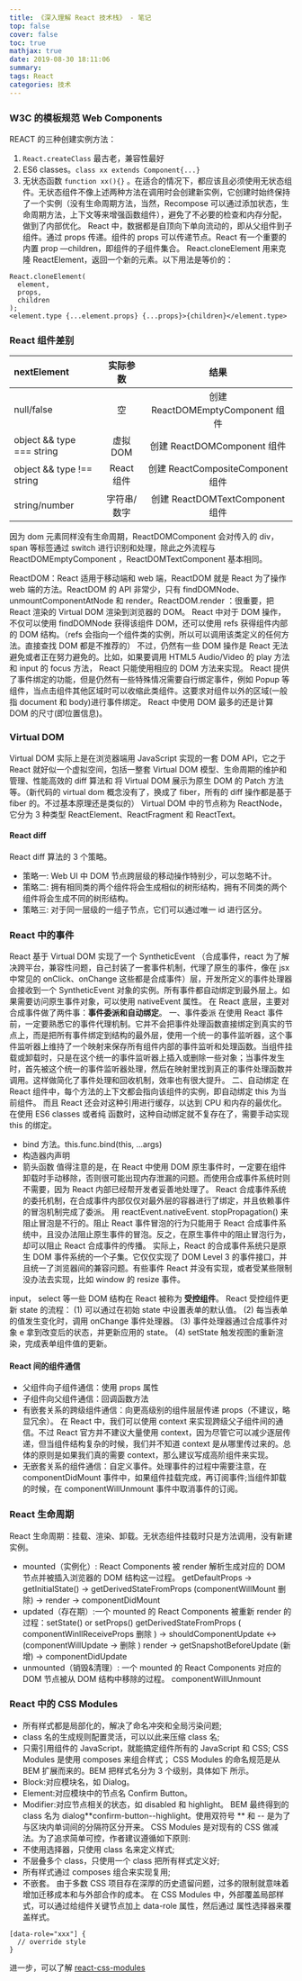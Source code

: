 ```yaml
---
title: 《深入理解 React 技术栈》 - 笔记
top: false
cover: false
toc: true
mathjax: true
date: 2019-08-30 18:11:06
summary:
tags: React
categories: 技术
---
```


### W3C 的模板规范 Web Components

REACT 的三种创建实例方法：

1. `React.createClass` 最古老，兼容性最好 <br>
2. ES6 classes。`class xx extends Component{...}`
3. 无状态函数 `function xx(){}` 。在适合的情况下，都应该且必须使用无状态组件。无状态组件不像上述两种方法在调用时会创建新实例，它创建时始终保持了一个实例（没有生命周期方法，当然，Recompose 可以通过添加状态，生命周期方法，上下文等来增强函数组件），避免了不必要的检查和内存分配，做到了内部优化。
   React 中，数据都是自顶向下单向流动的，即从父组件到子组件。通过 props 传递。组件的 props 可以传递节点。React 有一个重要的内置 prop —children，即组件的子组件集合。
   React.cloneElement 用来克隆 ReactElement，返回一个新的元素。以下用法是等价的：

```
React.cloneElement(
  element,
  props,
  children
);
<element.type {...element.props} {...props}>{children}</element.type>
```

<!-- more -->

### React 组件差别

| nextElement               |  实际参数   |               结果                |
| :------------------------ | :---------: | :-------------------------------: |
| null/false                |     空      | 创建 ReactDOMEmptyComponent 组件  |
| object && type === string |  虚拟 DOM   |    创建 ReactDOMComponent 组件    |
| object && type !== string | React 组件  | 创建 ReactCompositeComponent 组件 |
| string/number             | 字符串/数字 |  创建 ReactDOMTextComponent 组件  |

因为 dom 元素同样没有生命周期，ReactDOMComponent 会对传入的 div，span 等标签通过 switch 进行识别和处理，除此之外流程与 ReactDOMEmptyComponent ，ReactDOMTextComponent 基本相同。

ReactDOM：React 适用于移动端和 web 端，ReactDOM 就是 React 为了操作 web 端的方法。ReactDOM 的 API 非常少，只有 findDOMNode、unmountComponentAtNode 和 render。ReactDOM.render ：很重要，把 React 渲染的 Virtual DOM 渲染到浏览器的 DOM。
React 中对于 DOM 操作，不仅可以使用 findDOMNode 获得该组件 DOM，还可以使用 refs 获得组件内部的 DOM 结构。（refs 会指向一个组件类的实例，所以可以调用该类定义的任何方法。直接查找 DOM 都是不推荐的）
不过，仍然有一些 DOM 操作是 React 无法避免或者正在努力避免的。比如，如果要调用 HTML5 Audio/Video 的 play 方法和 input 的 focus 方法， React 只能使用相应的 DOM 方法来实现。
React 提供了事件绑定的功能，但是仍然有一些特殊情况需要自行绑定事件，例如 Popup 等 组件，当点击组件其他区域时可以收缩此类组件。这要求对组件以外的区域(一般指 document 和 body)进行事件绑定。
React 中使用 DOM 最多的还是计算 DOM 的尺寸(即位置信息)。

### Virtual DOM

Virtual DOM 实际上是在浏览器端用 JavaScript 实现的一套 DOM API，它之于 React 就好似一个虚拟空间，包括一整套 Virtual DOM 模型、生命周期的维护和管理、性能高效的 diff 算法和 将 Virtual DOM 展示为原生 DOM 的 Patch 方法等。（新代码的 virtual dom 概念没有了，换成了 fiber，所有的 diff 操作都是基于 fiber 的。不过基本原理还是类似的）
Virtual DOM 中的节点称为 ReactNode，它分为 3 种类型 ReactElement、ReactFragment 和 ReactText。

#### React diff

React diff 算法的 3 个策略。

- 策略一: Web UI 中 DOM 节点跨层级的移动操作特别少，可以忽略不计。
- 策略二: 拥有相同类的两个组件将会生成相似的树形结构，拥有不同类的两个组件将会生成不同的树形结构。
- 策略三: 对于同一层级的一组子节点，它们可以通过唯一 id 进行区分。

### React 中的事件

React 基于 Virtual DOM 实现了一个 SyntheticEvent （合成事件，react 为了解决跨平台，兼容性问题，自己封装了一套事件机制，代理了原生的事件，像在 jsx 中常见的 onClick、onChange 这些都是合成事件）层，开发所定义的事件处理器会接收到一个 SyntheticEvent 对象的实例。所有事件都自动绑定到最外层上。如果需要访问原生事件对象，可以使用 nativeEvent 属性。
在 React 底层，主要对合成事件做了两件事：**事件委派和自动绑定**。
一、事件委派
在使用 React 事件前，一定要熟悉它的事件代理机制。它并不会把事件处理函数直接绑定到真实的节点上，而是把所有事件绑定到结构的最外层，使用一个统一的事件监听器，这个事件监听器上维持了一个映射来保存所有组件内部的事件监听和处理函数。当组件挂载或卸载时，只是在这个统一的事件监听器上插入或删除一些对象；当事件发生时，首先被这个统一的事件监听器处理，然后在映射里找到真正的事件处理函数并调用。这样做简化了事件处理和回收机制，效率也有很大提升。
二、自动绑定
在 React 组件中，每个方法的上下文都会指向该组件的实例，即自动绑定 this 为当前组件。 而且 React 还会对这种引用进行缓存，以达到 CPU 和内存的最优化。在使用 ES6 classes 或者纯 函数时，这种自动绑定就不复存在了，需要手动实现 this 的绑定。

- bind 方法。this.func.bind(this, ...args)
- 构造器内声明
- 箭头函数
  值得注意的是，在 React 中使用 DOM 原生事件时，一定要在组件卸载时手动移除，否则很可能出现内存泄漏的问题。而使用合成事件系统时则不需要，因为 React 内部已经帮开发者妥善地处理了。
  React 合成事件系统的委托机制，在合成事件内部仅仅对最外层的容器进行了绑定，并且依赖事件的冒泡机制完成了委派。
  用 reactEvent.nativeEvent. stopPropagation() 来阻止冒泡是不行的。阻止 React 事件冒泡的行为只能用于 React 合成事件系统中，且没办法阻止原生事件的冒泡。反之，在原生事件中的阻止冒泡行为，却可以阻止 React 合成事件的传播。
  实际上，React 的合成事件系统只是原生 DOM 事件系统的一个子集。它仅仅实现了 DOM Level 3 的事件接口，并且统一了浏览器间的兼容问题。有些事件 React 并没有实现，或者受某些限制没办法去实现，比如 window 的 resize 事件。

input， select 等一些 DOM 结构在 React 被称为 **受控组件**。 React 受控组件更新 state 的流程：
(1) 可以通过在初始 state 中设置表单的默认值。
(2) 每当表单的值发生变化时，调用 onChange 事件处理器。
(3) 事件处理器通过合成事件对象 e 拿到改变后的状态，并更新应用的 state。
(4) setState 触发视图的重新渲染，完成表单组件值的更新。

#### React 间的组件通信

- 父组件向子组件通信：使用 props 属性
- 子组件向父组件通信：回调函数方法
- 有嵌套关系的跨级组件通信：向更高级别的组件层层传递 props（不建议，略显冗余）。
  在 React 中，我们可以使用 context 来实现跨级父子组件间的通信。不过 React 官方并不建议大量使用 context，因为尽管它可以减少逐层传递，但当组件结构复杂的时候，我们并不知道 context 是从哪里传过来的。总体的原则是如果我们真的需要 context，那么建议写成高阶组件来实现。
- 无嵌套关系的组件通信：自定义事件。处理事件的过程中需要注意，在 componentDidMount 事件中，如果组件挂载完成，再订阅事件;当组件卸载的时候，在 componentWillUnmount 事件中取消事件的订阅。

### React 生命周期

React 生命周期：挂载、渲染、卸载。无状态组件挂载时只是方法调用，没有新建实例。

- mounted（实例化）: React Components 被 render 解析生成对应的 DOM 节点并被插入浏览器的 DOM 结构这一过程。
  getDefaultProps -> getInitialState() -> getDerivedStateFromProps (componentWillMount 删除) -> render -> componentDidMount
- updated（存在期）:一个 mounted 的 React Components 被重新 render 的过程：setState() or setProps()
  getDerivedStateFromProps ( componentWinllReceiveProps 删除 ) -> shouldComponentUpdate <-> (componentWillUpdate -> 删除 ) render -> getSnapshotBeforeUpdate (新增) -> componentDidUpdate
- unmounted（销毁&清理）: 一个 mounted 的 React Components 对应的 DOM 节点被从 DOM 结构中移除的过程。
  componentWillUnmount

### React 中的 CSS Modules

- 所有样式都是局部化的，解决了命名冲突和全局污染问题;
- class 名的生成规则配置灵活，可以以此来压缩 class 名;
- 只需引用组件的 JavaScript，就能搞定组件所有的 JavaScript 和 CSS;
  CSS Modules 是使用 composes 来组合样式；
  CSS Modules 的命名规范是从 BEM 扩展而来的。BEM 把样式名分为 3 个级别，具体如下
  所示。
- Block:对应模块名，如 Dialog。
- Element:对应模块中的节点名 Confirm Button。
- Modifier:对应节点相关的状态，如 disabled 和 highlight。
  BEM 最终得到的 class 名为 dialog**confirm-button--highlight。使用双符号 ** 和 -- 是为了与区块内单词间的分隔符区分开来。
  CSS Modules 是对现有的 CSS 做减法。为了追求简单可控，作者建议遵循如下原则:
- 不使用选择器，只使用 class 名来定义样式;
- 不层叠多个 class，只使用一个 class 把所有样式定义好;
- 所有样式通过 composes 组合来实现复用;
- 不嵌套。
  由于多数 CSS 项目存在深厚的历史遗留问题，过多的限制就意味着增加迁移成本和与外部合作的成本。
  在 CSS Modules 中，外部覆盖局部样式，可以通过给组件关键节点加上 data-role 属性，然后通过 属性选择器来覆盖样式。

```
[data-role="xxx"] {
  // override style
}
```

进一步，可以了解 [react-css-modules](https://github.com/gajus/react-css-modules)
